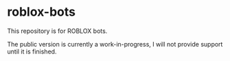 # roblox-bots
This repository is for ROBLOX bots.

The public version is currently a work-in-progress, I will not provide support until it is finished.
